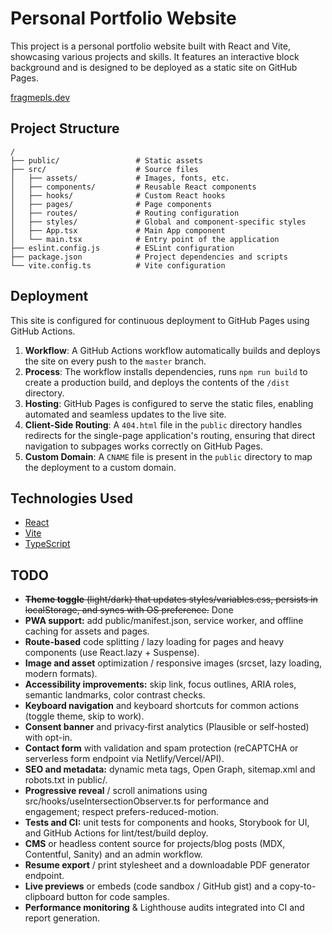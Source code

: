 # Personal Portfolio Website

This project is a personal portfolio website built with React and Vite, showcasing various projects and skills. It
features an interactive block background and is designed to be deployed as a static site on GitHub Pages.

[fragmepls.dev](https://fragmepls.dev/)

## Project Structure

```
/
├── public/                 # Static assets
├── src/                    # Source files
│   ├── assets/             # Images, fonts, etc.
│   ├── components/         # Reusable React components
│   ├── hooks/              # Custom React hooks
│   ├── pages/              # Page components
│   ├── routes/             # Routing configuration
│   ├── styles/             # Global and component-specific styles
│   ├── App.tsx             # Main App component
│   └── main.tsx            # Entry point of the application
├── eslint.config.js        # ESLint configuration
├── package.json            # Project dependencies and scripts
└── vite.config.ts          # Vite configuration
```

## Deployment

This site is configured for continuous deployment to GitHub Pages using GitHub Actions.

1. **Workflow**: A GitHub Actions workflow automatically builds and deploys the site on every push to the `master`
   branch.
2. **Process**: The workflow installs dependencies, runs `npm run build` to create a production build, and deploys the
   contents of the `/dist` directory.
3. **Hosting**: GitHub Pages is configured to serve the static files, enabling automated and seamless updates to the
   live site.
4. **Client-Side Routing**: A `404.html` file in the `public` directory handles redirects for the single-page
   application's routing, ensuring that direct navigation to subpages works correctly on GitHub Pages.
5. **Custom Domain**: A `CNAME` file is present in the `public` directory to map the deployment to a custom domain.

## Technologies Used

* [React](https://reactjs.org/)
* [Vite](https://vitejs.dev/)
* [TypeScript](https://www.typescriptlang.org/)

## TODO

* ~~**Theme toggle** (light/dark) that updates styles/variables.css, persists in localStorage, and syncs with OS preference.~~ Done
* **PWA support:** add public/manifest.json, service worker, and offline caching for assets and pages.
* **Route-based** code splitting / lazy loading for pages and heavy components (use React.lazy + Suspense).
* **Image and asset** optimization / responsive images (srcset, lazy loading, modern formats).
* **Accessibility improvements:** skip link, focus outlines, ARIA roles, semantic landmarks, color contrast checks.
* **Keyboard navigation** and keyboard shortcuts for common actions (toggle theme, skip to work).
* **Consent banner** and privacy‑first analytics (Plausible or self‑hosted) with opt-in.
* **Contact form** with validation and spam protection (reCAPTCHA or serverless form endpoint via Netlify/Vercel/API).
* **SEO and metadata:** dynamic meta tags, Open Graph, sitemap.xml and robots.txt in public/.
* **Progressive reveal** / scroll animations using src/hooks/useIntersectionObserver.ts for performance and engagement; respect prefers-reduced-motion.
* **Tests and CI:** unit tests for components and hooks, Storybook for UI, and GitHub Actions for lint/test/build deploy.
* **CMS** or headless content source for projects/blog posts (MDX, Contentful, Sanity) and an admin workflow.
* **Resume export** / print stylesheet and a downloadable PDF generator endpoint.
* **Live previews** or embeds (code sandbox / GitHub gist) and a copy-to-clipboard button for code samples.
* **Performance monitoring** & Lighthouse audits integrated into CI and report generation.
